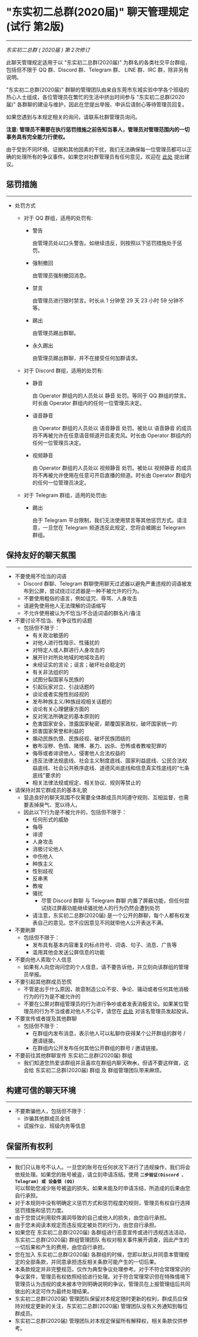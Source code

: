# "东实初二总群(2020届)" 聊天管理规定 (试行 第2版)

*****

*东实初二总群 ( 2020届 ) 第 2次修订*

此聊天管理规定适用于以 "东实初二总群(2020届)" 为群名的各类社交平台群组，包括但不限于 QQ 群、Discord 群、Telegram 群、 LINE 群、IRC 群，除非另有说明。

"东实初二总群(2020届)" 群聊的管理团队由来自东莞市东城实验中学各个班级的热心人士组成，各位管理员在繁忙的生活中挤出时间参与 "东实初二总群(2020届)" 各群聊的建设与维护，因此在您提出举报、申诉后请耐心等待管理员回复。

如果您遇到与本规定相关的询问，请联系社群管理员询问。

**注意: 管理员不需要在执行惩罚措施之前告知当事人，管理员对管理范围内的一切事务具有完全能力行使权。**

由于受到不同环境、证据和其他因素的干扰，我们无法确保每一位管理员都可以正确的处理所有的争议事件。如果您对社群管理员有任何意见，欢迎在 [此处](https://jinshuju.net/f/d8Iamw) 提出建议。

## 惩罚措施

*****

* 处罚方式

  * 对于 QQ 群组，适用的处罚有:

    * 警告

      由管理员处以口头警告。如继续违反，则按照以下惩罚措施处于惩罚。

    * 强制撤回

      由管理员强制撤回消息。

    * 禁言

      由管理员进行限时禁言。时长从 1 分钟至 29 天 23 小时 59 分钟不等。

    * 踢出

      由管理员踢出群聊。

    * 永久踢出
      
      由管理员踢出群聊，并不在接受任何加群请求。
    
  * 对于 Discord 群组，适用的处罚有:
    
    * 静音
    
      由 Operator 群组内的人员处以 静音 处罚。等同于 QQ 群组的禁言。时长由 Operator 群组内的任何一位管理员决定。
      
    * 语音静音

      由 Operator 群组的人员处以 语音静音 处罚。被处以 语音静音 的成员将不再被允许在任意语音频道开启麦克风。时长由 Operator 群组内的任何一位管理员决定。
      
    * 视频静音

      由 Operator 群组的人员处以 视频静音 处罚。被处以 视频静音 的成员将不再被允许使用在任意可开启直播的频道。时长由 Operator 群组内的任何一位管理员决定。
    
  * 对于 Telegram 群组，适用的处罚由:
    
    * 踢出
    
      由于 Telegram 平台限制，我们无法使用禁言等其他惩罚方式。请注意，一旦您在 Telegram 频道违反此规定，您将会被踢出 Telegram 群组。

## 保持友好的聊天氛围

*****

* 不要使用不恰当的词语
  * Discord 群聊、Telegram 群聊使用聊天过滤器以避免严重违规的词语被发布到公屏，尝试绕过过滤器是一种不被允许的行为。
  * 不要使用粗俗的语言，例如诅咒、辱骂、人身攻击
  * 请避免使用他人无法理解的词语缩写
  * 不允许使用被认为不恰当/不合适词语的群名片/备注
* 不要讨论不恰当、有争议性的话题
  * 包括但不限于：
    * 有关政治敏感的
    * 对他人进行性暗示、性骚扰的
    * 对特定人或人群进行人身攻击的
    * 展开针对所处地域的地域攻击的
    * 未经证实的言论；谣言；破坏社会稳定的
    * 有关非法组织的
    * 试图分裂国家与民族的
    * 引起玩家对立、引战话题的
    * 谈论或者实施性别歧视的
    * 发布种族主义/种族歧视相关话题的
    * 谈论有关心理健康方面的
    * 反对宪法所确定的基本原则的
    * 危害国家安全，泄露国家秘密，颠覆国家政权，破坏国家统一的
    * 损害国家荣誉和利益的
    * 煽动民族仇恨、民族歧视、破坏民族团结的
    * 散布淫秽、色情、赌博、暴力、凶杀、恐怖或者教唆犯罪的
    * 侮辱或者诽谤他人，侵害他人合法权益的
    * 违反法律法规底线、社会主义制度底线、国家利益底线、公民合法权益底线、社会公共秩序底线、道德风尚底线和信息真实性底线的“七条底线"要求的
    * 相关法律法规或规定、相关协议、规则等禁止的
* 请保持对其它群成员的基本礼貌
  * 营造良好的聊天氛围不仅需要全体群成员共同遵守规则、互相监督，也需要丢掉戾气、宽以待人。
  * 因此以下行为是不被允许的，包括但不限于：
    * 任何形式的威胁
    * 侮辱
    * 诽谤
    * 人身攻击
    * 消极讨论他人
    * 中伤他人
    * 种族主义
    * 性别歧视
    * 反串黑
    * 教唆
    * 骚扰
      * 尽管 Discord 群聊 与 Telegram 群聊 内置了屏蔽功能，但任何尝试绕过屏蔽功能继续骚扰他人的行为仍然会遭到处罚
    * 请注意，东实初二总群(2020届) 是一个公开的群聊，每个人都有权发表自己的意见。您不应因意见不同就带他人公开表达不满。
* 不要刷屏
  * 包括但不限于：
    * 发布具有基本内容重复的标点符号、词语、句子、消息、广告等
    * 滥用其他会发送公屏信息的功能
* 不要向他人索取个人信息
  * 如果有人向您询问您的个人信息，请不要告诉他，并立刻向该群组的管理员举报。
* 不要引起其他群成员恐慌
  * 不管是出于什么原因，故意制造公众不安、争论、骚动或者任何其他消极行为的行为是不被允许的
  * 不要在公屏对群组管理员的行为进行争吵或者发表消极言论。如果某位管理员的行为不当或者对他人不公平，请您在 [此处](https://jinshuju.net/f/d8Iamw) 对该名管理员发起投诉。
* 不要宣传或者提及其他群聊
  * 包括但不限于：
    * 在群组内发布消息，表示他人可以私聊你获得某个公开群组的群号 / 邀请链接。
    * 在群组内公开发布任何其他公开群组的群号 / 邀请链接。
* 不要前往其他群聊宣传 东实初二总群(2020届) 群组
  * 我们知道您热爱该群组并且喜欢在群组内聊天~~吹水~~，但请不要这样做，这会给 东实初二总群(2020届) 群组 及 群组管理团队带来麻烦。

## 构建可信的聊天环境
*****

* 不要欺骗他人，包括但不限于：
  * 诈骗其他群成员金钱
  * 谎报作业、班级内务等信息

## 保留所有权利
*****

* 我们只认账号不认人。一旦您的账号在任何状况下进行了违规操作，我们将会依规处理。如果您的账号被盗，请立刻申请冻结。使用 **<code>二步验证(Discord 、Telegram) 或 设备锁 (QQ) </code>**  可以帮助您减少账号被盗的损失。如果未能及时申请冻结，所造成的后果由您自行承担。
* 对于本规则中没有明确定义惩罚方式和惩罚程度的规则，管理员有权自行选择惩罚措施和惩罚力度。
* 由于您尝试利用软件漏洞导致的自己或他人的损失，由您自行承担。
* 由于您未阅读本规定而违反规定被处罚的行为，由您自行承担。
* 如果您在 东实初二总群(2020届) 各群组进行恶意宣传或进行违规违法活动，东实初二总群(2020届) 群组管理团队 有权对相关事件展开调查，因此产生的一切后果和产生的费用，由您自行承担。
* 您在加入 东实初二总群(2020届) 各群组的时候，您即以默认并同意本管理规定的全部条款，并同意承担违反相关条款可能产生的一切后果。
* 本条款规定并非完整规范，仅作为典型争议处理参考。对于不符合常理常识的争议案件，管理员有权依照经验进行处理。对于符合常理常识但在特殊情境下管理员认为违规的或未被本守则明确说明的争议，管理员在上报管理组后共同做出的决定可作为最终处理结果。
* 东实初二总群(2020届) 管理团队保留对本规定随时更新的权利，群成员应保持对规定更新的关注，东实初二总群(2020届) 管理团队没有义务通知到每位群成员。
* 东实初二总群(2020届) 管理团队对本规定保留所有解释权，相关条款仅供参考。